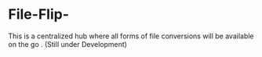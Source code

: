 # File-Flip-
This is a centralized hub where all forms of  file conversions will be available on the go . (Still under Development)
